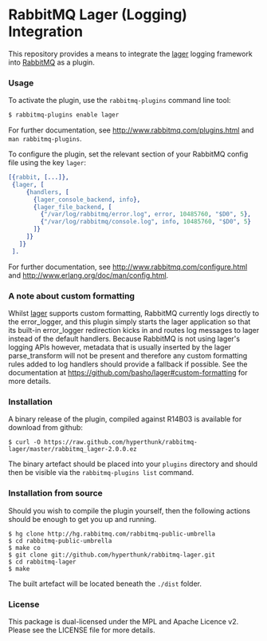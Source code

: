 # RabbitMQ Lager (Logging) Integration

This repository provides a means to integrate the
[lager](https://github.com/basho/lager) logging framework into
[RabbitMQ](http://www.rabbitmq.com/) as a plugin.

### Usage

To activate the plugin, use the `rabbitmq-plugins` command line tool:

```bash
$ rabbitmq-plugins enable lager
```

For further documentation, see http://www.rabbitmq.com/plugins.html and
`man rabbitmq-plugins`.

To configure the plugin, set the relevant section of your RabbitMQ
config file using the key `lager`:

```erlang
[{rabbit, [...]},
 {lager, [
     {handlers, [
       {lager_console_backend, info},
       {lager_file_backend, [
         {"/var/log/rabbitmq/error.log", error, 10485760, "$D0", 5},
         {"/var/log/rabbitmq/console.log", info, 10485760, "$D0", 5}
       ]}
     ]}
   ]}
 ].
```

For further documentation, see http://www.rabbitmq.com/configure.html
and http://www.erlang.org/doc/man/config.html.

### A note about custom formatting

Whilst [lager](https://github.com/basho/lager) supports custom formatting,
RabbitMQ currently logs directly to the error_logger, and this plugin
simply starts the lager application so that its built-in error_logger
redirection kicks in and routes log messages to lager instead of the
default handlers. Because RabbitMQ is not using lager's logging APIs
however, metadata that is usually inserted by the lager parse_transform
will not be present and therefore any custom formatting rules added to
log handlers should provide a fallback if possible. See the documentation
at https://github.com/basho/lager#custom-formatting for more details.

### Installation

A binary release of the plugin, compiled against R14B03 is available for
download from github:

    $ curl -O https://raw.github.com/hyperthunk/rabbitmq-lager/master/rabbitmq_lager-2.0.0.ez

The binary artefact should be placed into your `plugins` directory and
should then be visible via the `rabbitmq-plugins list` command.

### Installation from source

Should you wish to compile the plugin yourself, then the following actions
should be enough to get you up and running.

    $ hg clone http://hg.rabbitmq.com/rabbitmq-public-umbrella
    $ cd rabbitmq-public-umbrella
    $ make co
    $ git clone git://github.com/hyperthunk/rabbitmq-lager.git
    $ cd rabbitmq-lager
    $ make

The built artefact will be located beneath the `./dist` folder.

### License

This package is dual-licensed under the MPL and Apache Licence v2.
Please see the LICENSE file for more details.
